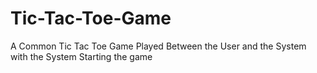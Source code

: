 # Tic-Tac-Toe-Game
A Common Tic Tac Toe Game Played Between the User and the System with the System Starting the game
